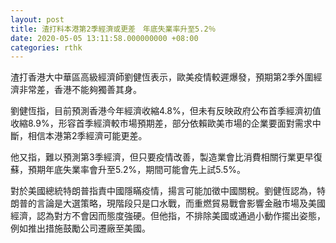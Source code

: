```yaml
---
layout: post
title: 渣打料本港第2季經濟或更差　年底失業率升至5.2％
date: 2020-05-05 13:11:58.000000000 +08:00
categories: rthk
---
```


渣打香港大中華區高級經濟師劉健恆表示，歐美疫情較遲爆發，預期第2季外圍經濟非常差，香港不能夠獨善其身。

劉健恆指，目前預測香港今年經濟收縮4.8%，但未有反映政府公布首季經濟初值收縮8.9%，形容首季經濟較市場預期差，部分依賴歐美市場的企業要面對需求中斷，相信本港第2季經濟可能更差。

他又指，難以預測第3季經濟，但只要疫情改善，製造業會比消費相關行業更早復蘇，預期年底失業率會升至5.2%，期間可能會先上試5.5%。

對於美國總統特朗普指責中國隱瞞疫情，揚言可能加徵中國關稅。劉健恆認為，特朗普的言論是大選策略，現階段只是口水戰，而重燃貿易戰會影響金融市場及美國經濟，認為對方不會因而態度強硬。但他指，不排除美國或通過小動作擺出姿態，例如推出措施鼓勵公司遷廠至美國。
